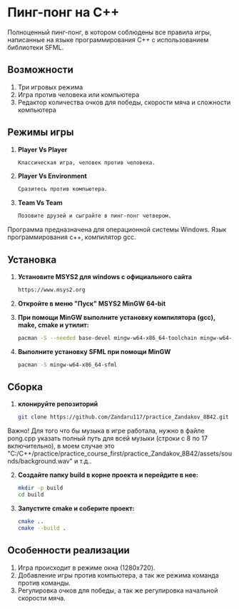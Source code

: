 # Пинг-понг на C++

Полноценный пинг-понг, в котором соблюдены все правила игры, написанные на языке программирования C++ с использованием библиотеки SFML.

## Возможности
1. Три игровых режима
2. Игра против человека или компьютера
3. Редактор количества очков для победы, скорости мяча и сложности компьютера

## Режимы игры
1. **Player Vs Player**
   ```bash
   Классическая игра, человек против человека.
2. **Player Vs Environment**
   ```bash
   Сразитесь против компьютера.
3. **Team Vs Team**
   ```bash
   Позовите друзей и сыграйте в пинг-понг четвером.


Программа предназначена для операционной системы Windows.
Язык программирования c++, компилятор gcc.

## Установка

1. **Установите MSYS2 для windows с официального сайта**
   ```bash
   https://www.msys2.org
2. **Откройте в меню "Пуск" MSYS2 MinGW 64-bit**

3. **При помощи MinGW выполните установку компилятора (gcc), make, cmake и утилит:**
   ```bash
   pacman -S --needed base-devel mingw-w64-x86_64-toolchain mingw-w64-x86_64-cmake
4. **Выполните установку SFML при помощи MinGW**
   ```bash
   pacman -S mingw-w64-x86_64-sfml

## Сборка

1. **клонируйте репозиторий**
   ```bash
   git clone https://github.com/Zandaru117/practice_Zandakov_8B42.git
   
Важно! Для того что бы музыка в игре работала, нужно в файле pong.cpp указать полный путь для всей музыки (строки с 8 по 17 включительно), в моем случае это "C:/C++/practice/practice_course_first/practice_Zandakov_8B42/assets/sounds/background.wav" и т.д..

2. **Создайте папку build в корне проекта и перейдите в нее:**
   ```bash
   mkdir -p build
   cd build
3. **Запустите cmake и соберите проект:**
   ```bash
   cmake ..
   cmake --build .

## Особенности реализации

1. Игра происходит в режиме окна (1280x720).
2. Добавление игры против компьютера, а так же режима команда против команды.
3. Регулировка очков для победы, а так же регулировка начальной скорости мяча.